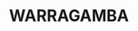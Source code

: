 ---
lastmod: '2025-04-06T06:05:20+00:00'
latitude: -33.936534
layout: suburb
longitude: 150.585995
postcode: '2752'
state: NSW
title: WARRAGAMBA
url: /nsw/warragamba/
---